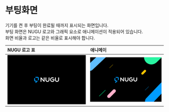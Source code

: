 # 부팅화면

기기를 켠 후 부팅이 완료될 때까지 표시되는 화면입니다.   
부팅 화면은 NUGU 로고와 그래픽 요소로 애니메이션이 적용되어 있습니다.   
화면 비율과 로고는 같은 비율로 표시해야 합니다.

| NUGU 로고 표 | 애니메이 |
| :--- | :--- |
| ![](../.gitbook/assets/nugu_booting.png)  | ![](../.gitbook/assets/nugu_booting_ani.png)  |

